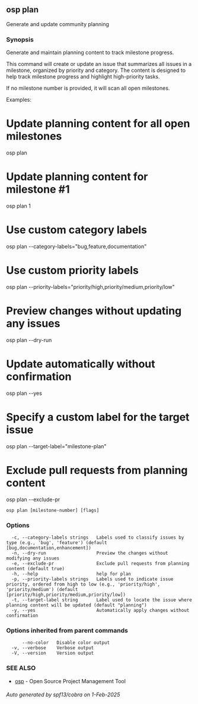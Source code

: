 ## osp plan

Generate and update community planning

### Synopsis

Generate and maintain planning content to track milestone progress.

This command will create or update an issue that summarizes all issues in a milestone,
organized by priority and category. The content is designed to help track milestone
progress and highlight high-priority tasks.

If no milestone number is provided, it will scan all open milestones.

Examples:
  # Update planning content for all open milestones
  osp plan

  # Update planning content for milestone #1
  osp plan 1

  # Use custom category labels
  osp plan --category-labels="bug,feature,documentation"

  # Use custom priority labels
  osp plan --priority-labels="priority/high,priority/medium,priority/low"

  # Preview changes without updating any issues
  osp plan --dry-run

  # Update automatically without confirmation
  osp plan --yes

  # Specify a custom label for the target issue
  osp plan --target-label="milestone-plan"

  # Exclude pull requests from planning content
  osp plan --exclude-pr

```
osp plan [milestone-number] [flags]
```

### Options

```
  -c, --category-labels strings   Labels used to classify issues by type (e.g., 'bug', 'feature') (default [bug,documentation,enhancement])
  -n, --dry-run                   Preview the changes without modifying any issues
  -e, --exclude-pr                Exclude pull requests from planning content (default true)
  -h, --help                      help for plan
  -p, --priority-labels strings   Labels used to indicate issue priority, ordered from high to low (e.g., 'priority/high', 'priority/medium') (default [priority/high,priority/medium,priority/low])
  -t, --target-label string       Label used to locate the issue where planning content will be updated (default "planning")
  -y, --yes                       Automatically apply changes without confirmation
```

### Options inherited from parent commands

```
      --no-color   Disable color output
  -v, --verbose    Verbose output
  -V, --version    Version output
```

### SEE ALSO

* [osp](osp.md)	 - Open Source Project Management Tool

###### Auto generated by spf13/cobra on 1-Feb-2025
